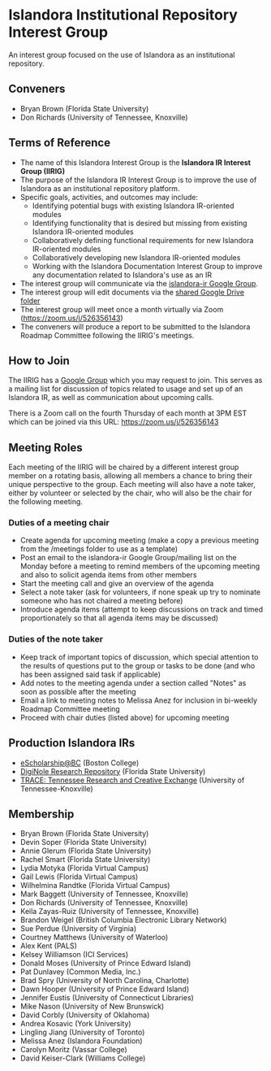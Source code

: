 # Islandora Institutional Repository Interest Group
An interest group focused on the use of Islandora as an institutional repository.

## Conveners
* Bryan Brown (Florida State University)
* Don Richards (University of Tennessee, Knoxville)

## Terms of Reference
* The name of this Islandora Interest Group is the **Islandora IR Interest Group (IIRIG)**
* The purpose of the Islandora IR Interest Group is to improve the use of Islandora as an institutional repository platform.
* Specific goals, activities, and outcomes may include:
  * Identifying potential bugs with existing Islandora IR-oriented modules
  * Identifying functionality that is desired but missing from existing Islandora IR-oriented modules
  * Collaboratively defining functional requirements for new Islandora IR-oriented modules
  * Collaboratively developing new Islandora IR-oriented modules
  * Working with the Islandora Documentation Interest Group to improve any documentation related to Islandora's use as an IR
* The interest group will communicate via the [islandora-ir Google Group](https://groups.google.com/forum/#!forum/islandora-ir).
* The interest group will edit documents via the [shared Google Drive folder](https://drive.google.com/folderview?id=0BwbriDSNjBiJfldTZWFhelJYcjFRdzZCMzlxX2Y3N0FmTHJkYnRjNzlHd3ZXSlRZRi1iVGM&usp=sharing)
* The interest group will meet once a month virtually via Zoom (https://zoom.us/j/526356143)
* The conveners will produce a report to be submitted to the Islandora Roadmap Committee following the IIRIG's meetings.

## How to Join
The IIRIG has a [Google Group](https://groups.google.com/forum/#!forum/islandora-ir) which you may request to join. This serves as a mailing list for discussion of topics related to usage and set up of an Islandora IR, as well as communication about upcoming calls.

There is a Zoom call on the fourth Thursday of each month at 3PM EST which can be joined via this URL: https://zoom.us/j/526356143

## Meeting Roles
Each meeting of the IIRIG will be chaired by a different interest group member on a rotating basis, allowing all members a chance to bring their unique perspective to the group. Each meeting will also have a note taker, either by volunteer or selected by the chair, who will also be the chair for the following meeting.

### Duties of a meeting chair
* Create agenda for upcoming meeting (make a copy a previous meeting from the /meetings folder to use as a template)
* Post an email to the islandora-ir Google Group/mailing list on the Monday before a meeting to remind members of the upcoming meeting and also to solicit agenda items from other members
* Start the meeting call and give an overview of the agenda
* Select a note taker (ask for volunteers, if none speak up try to nominate someone who has not chaired a meeting before)
* Introduce agenda items (attempt to keep discussions on track and timed proportionately so that all agenda items may be discussed)

### Duties of the note taker
* Keep track of important topics of discussion, which special attention to the results of questions put to the group or tasks to be done (and who has been assigned said task if applicable)
* Add notes to the meeting agenda under a section called "Notes" as soon as possible after the meeting
* Email a link to meeting notes to Melissa Anez for inclusion in bi-weekly Roadmap Committee meeting
* Proceed with chair duties (listed above) for upcoming meeting

## Production Islandora IRs
* [eScholarship@BC](http://dlib.bc.edu/) (Boston College)
* [DigiNole Research Repository](http://diginole.lib.fsu.edu/repository) (Florida State University)
* [TRACE: Tennessee Research and Creative Exchange](https://trace.utk.edu/) (University of Tennessee-Knoxville)

## Membership
* Bryan Brown (Florida State University)
* Devin Soper (Florida State University)
* Annie Glerum (Florida State University)
* Rachel Smart (Florida State University)
* Lydia Motyka (Florida Virtual Campus)
* Gail Lewis (Florida Virtual Campus)
* Wilhelmina Randtke (Florida Virtual Campus)
* Mark Baggett (University of Tennessee, Knoxville)
* Don Richards (University of Tennessee, Knoxville)
* Keila Zayas-Ruiz (University of Tennessee, Knoxville)
* Brandon Weigel (British Columbia Electronic Library Network)
* Sue Perdue (University of Virginia)
* Courtney Matthews (University of Waterloo)
* Alex Kent (PALS)
* Kelsey Williamson (ICI Services)
* Donald Moses (University of Prince Edward Island)
* Pat Dunlavey (Common Media, Inc.)
* Brad Spry (University of North Carolina, Charlotte)
* Dawn Hooper (University of Prince Edward Island)
* Jennifer Eustis (University of Connecticut Libraries)
* Mike Nason (University of New Brunswick)
* David Corbly (University of Oklahoma)
* Andrea Kosavic (York University)
* Lingling Jiang (University of Toronto)
* Melissa Anez (Islandora Foundation)
* Carolyn Moritz (Vassar College)
* David Keiser-Clark (Williams College)
